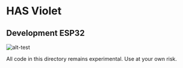 # HAS Violet

## Development ESP32


![alt-test](https://github.com/hudsonvalleydigitalnetwork/hasviolet/raw/master/development/ESP32/has-violet-esp32.png)


All code in this directory remains experimental. Use at your own risk.





